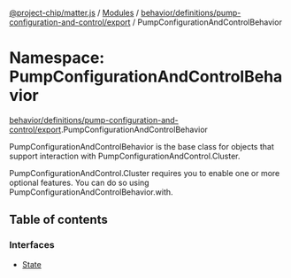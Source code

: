 [@project-chip/matter.js](../README.md) / [Modules](../modules.md) / [behavior/definitions/pump-configuration-and-control/export](behavior_definitions_pump_configuration_and_control_export.md) / PumpConfigurationAndControlBehavior

# Namespace: PumpConfigurationAndControlBehavior

[behavior/definitions/pump-configuration-and-control/export](behavior_definitions_pump_configuration_and_control_export.md).PumpConfigurationAndControlBehavior

PumpConfigurationAndControlBehavior is the base class for objects that support interaction with PumpConfigurationAndControl.Cluster.

PumpConfigurationAndControl.Cluster requires you to enable one or more optional features. You can do so using PumpConfigurationAndControlBehavior.with.

## Table of contents

### Interfaces

- [State](../interfaces/behavior_definitions_pump_configuration_and_control_export.PumpConfigurationAndControlBehavior.State.md)
